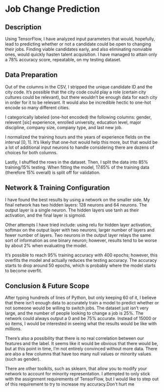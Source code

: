 # Job Change Prediction

## Description

Using TensorFlow, I have analyzed input parameters that would, hopefully, lead to predicting whether or not a candidate could be open to changing their jobs. Finding viable candidates early, and also eliminating nonviable ones, would quickly hasten talent acquisition. I have managed to attain only a 78% accuracy score, repeatable, on my testing dataset.

## Data Preparation

Out of the columns in the CSV, I stripped the unique candidate ID and the city code. It’s possible that the city code could play a role (certain city cultures could be relevant), but there wouldn’t be enough data for each city in order for it to be relevant. It would also be incredible hectic to one-hot encode so many different cities.

I categorically labeled (one-hot encoded) the following columns: gender, relevent [sic] experience, enrolled university, education level, major discipline, company size, company type, and last new job.

I normalized the training hours and the years of experience fields on the interval [0, 1]. It’s likely that one-hot would help this more, but that would be a lot of additional input neurons to handle considering there are dozens of choices for both columns.

Lastly, I shuffled the rows in the dataset. Then, I split the data into 85% training/15% testing. When fitting the model, 17.65% of the training data (therefore 15% overall) is split off for validation.

## Network & Training Configuration

I have found the best results by using a network on the smaller side. My final network has two hidden layers: 128 neurons and 64 neurons. The output layer is a single neuron. The hidden layers use tanh as their activation, and the final layer is sigmoid.

Other attempts I have tried include: using relu for hidden layer activation, softmax on the output layer with two neurons, larger number of layers and fewer number of layers. Two neurons in the output layer relays the same sort of information as one binary neuron; however, results tend to be worse by about 2% when evaluating the model.

It’s possible to reach 95% training accuracy with 400 epochs; however, this overfits the model and actually reduces the testing accuracy. The accuracy starts to drop around 50 epochs, which is probably where the model starts to become overfit.

## Conclusion & Future Scope

After typing hundreds of lines of Python, but only keeping 60 of it, I believe that there isn’t enough data to accurately train a model to predict whether or not someone would be willing to switch jobs. The dataset just isn’t very large, and the number of people looking to change a job is 25%. The network could always output a 0 and be 75% accurate. Instead of 15000 or so items, I would be interested in seeing what the results would be like with millions.

There’s also a possibility that there is no real correlation between our features and the label. It seems like it would be obvious that there would be, but at this point in time, I’m not entirely convinced without more data. There are also a few columns that have too many null values or minority values (such as gender).

There are other toolkits, such as sklearn, that allow you to modify your network to account for minority representation. I attempted to only stick with the assignment requirements of TensorFlow, but I would like to step out of this requirement to try to increase my accuracy.Don't hurt me

